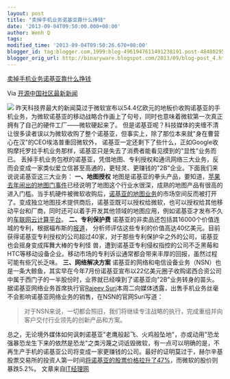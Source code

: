 ```yaml
---
layout: post
title: "卖掉手机业务诺基亚靠什么挣钱"
date: '2013-09-04T09:50:00.000+08:00'
author: Wenh Q
tags:
modified_time: '2013-09-04T09:50:26.670+08:00'
blogger_id: tag:blogger.com,1999:blog-4961947611491238191.post-4848029587091573852
blogger_orig_url: http://binaryware.blogspot.com/2013/09/blog-post_4.html
---
```


[
卖掉手机业务诺基亚靠什么挣钱](http://www.oschina.net/news/43869/how-nokia-make-money)

Via [开源中国社区最新新闻](http://www.oschina.net/?from=rss)

![](http://static.oschina.net/uploads/img/201309/04074701_0jRz.jpg)
昨天科技界最大的新闻莫过于微软宣布以54.4亿欧元的地板价收购诺基亚的手机业务，为微软诺基亚的移动战略合作画上了句号，同时也意味着微软第一次真正拥有了自己的硬件工厂——微软硬起来了。
但是诺基亚呢？科技媒体的夹缠不清让很多读者误以为微软收购了整个诺基亚，但事实上，除了那位本来就"身在曹营心在汉"的CEO埃洛普重回微软外，
诺基亚一定还剩下了些什么，正如Google收购摩托罗拉手机业务那样，诺基亚只是失去了消费者能看见摸到的"显性"业务而已。
丢掉手机业务包袱的诺基亚，凭借地图、专利授权和通讯网络三大业务，反而会变成一家类似爱立信甚至高通的，更轻灵、更赚钱的"2B"企业。下面我们来说说诺基亚这三大业务：
**一、地图授权**
地图是诺基亚的拳头产品，要知道，[苹果去年闹出的地图门事件](http://www.ctocio.com/ccnews/www.ctocio.com/hotnews/8649.html)已经说明了地图这个行业水很深，成熟的地图产品有很高的进入门槛。当手机硬件被微软收购后，[诺基亚的地图业务](http://www.nokia.com/us-en/apps/lumia/here/)的市场空间反而被打开了。变成独立地图技术提供商后，诺基亚既可以授权给微软，也可以授权给其他移动平台和厂商，同时还可以着手开发其他领域的地图应用，例如诺基亚才发布不久的[车联网云计算平台](http://conversations.nokia.com/2013/08/30/here-auto-connect-your-car-to-the-cloud/)。
**二、专利保护费**
诺基亚的非卖品还包括其16000个价值连城的专利，根据福布斯的[报道](http://www.forbes.com/sites/greatspeculations/2013/01/02/rim-settlement-shows-there-is-value-in-nokias-patents/)，
分析师评估这些专利的价值高达40亿美元。目前获得诺基亚专利授权的公司超过40家，对于那些专利保护伞之外的公司，诺基亚也会摇身变成挥舞大棒的专利怪
兽，遭到诺基亚专利侵权指控的公司不乏黑莓和HTC等移动设备企业。移动市场的专利诉讼通常都会带来丰厚的回报，虽然过程可能有些冗长乏味。
**三、网络解决方案**
诺基亚的网络和电信设备业务（NSN）也是一条大鲸鱼，其实早在今年7月份诺基亚宣布以22亿美元圈子收购诺西合资公司中属于西门子的一半股份时，业界就已经嗅到了诺基亚向"2B"业务转身的苗头。
据诺基亚网络业务首席执行官[Rajeev
Suri](http://nsn.com/about-us/company/news)本周二向媒体透露，出售手机业务丝毫不会影响诺基亚网络业务的销售，在NSN的官网Suri写道：

> 对于NSN来说，一切都会照旧，我们将继续专注战略的执行，完成重组并向客户交付行业领先的创新产品和方案。

总之，无论境外媒体如何讽刺诺基亚"老鹰般起飞、火鸡般坠地"，亦或动用"恐龙强暴恐龙生下来的依然是恐龙"之类污蔑之词诋毁微软，有一点可以明确的是，不再生产手机的诺基亚公司将变成一家更赚钱的公司。最好的证明莫过于，赫尔辛基股票交易所的投资人第一时间[将诺基亚的股票价格拉升了47%](http://www.google.com.tw/url?sa=t&rct=j&q=&esrc=s&source=web&cd=2&cad=rja&ved=0CEAQqQIwAQ&url=http%3A%2F%2Ftechcrunch.com%2F2013%2F09%2F03%2Fnokia-shares-pop-47-on-news-of-microsoft-deal%2F&ei=gzwmUoGdJ-eCiQf594Eo&usg=AFQjCNHmWYyorZP9qK6qJDrZfrNWwh8grA)，而微软的股价则暴跌5.2%。
文章来自[IT经理网](http://www.ctocio.com/ "IT经理网")
